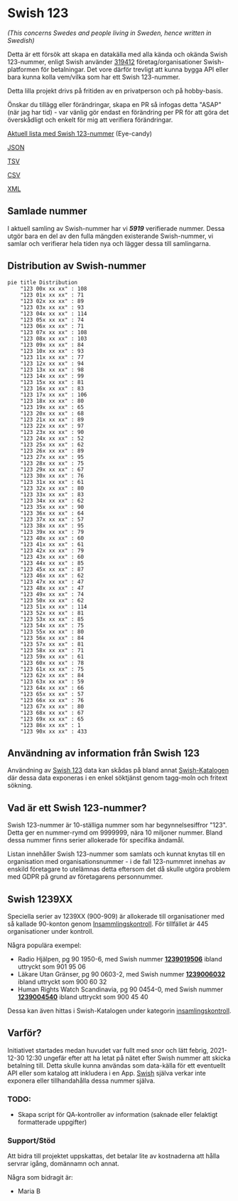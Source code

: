 # Swish 123

*(This concerns Swedes and people living in Sweden, hence written in Swedish)*

Detta är ett försök att skapa en datakälla med alla kända och okända Swish 123-nummer, enligt Swish använder [319412](https://www.swish.nu/about-swish#Swish_in_numbers) företag/organisationer Swish-platformen för betalningar. Det vore därför trevligt att kunna bygga API eller bara kunna kolla vem/vilka som har ett Swish 123-nummer.

Detta lilla projekt drivs på fritiden av en privatperson och på hobby-basis.

Önskar du tillägg eller förändringar, skapa en PR så infogas detta "ASAP" (när jag har tid) - var vänlig gör endast en förändring per PR för att göra det överskådligt och enkelt för mig att verifiera förändringar.



[Aktuell lista med Swish 123-nummer](https://github.com/cisene/swish-123/blob/master/swish-123.md) (Eye-candy)

[JSON](https://github.com/cisene/swish-123/blob/master/json/swish-123-datasource.json)

[TSV](https://github.com/cisene/swish-123/blob/master/text/swish-123-datasource.tsv)

[CSV](https://github.com/cisene/swish-123/blob/master/text/swish-123-datasource.csv)

[XML](https://github.com/cisene/swish-123/blob/master/xml-data/swish-123-datasource.xml)



## Samlade nummer

I aktuell samling av Swish-nummer har vi ***5919*** verifierade nummer. Dessa utgör bara en del av den fulla mängden existerande Swish-nummer, vi samlar och verifierar hela tiden nya och lägger dessa till samlingarna.

## Distribution av Swish-nummer

```mermaid
pie title Distribution
    "123 00x xx xx" : 108
    "123 01x xx xx" : 71
    "123 02x xx xx" : 89
    "123 03x xx xx" : 93
    "123 04x xx xx" : 114
    "123 05x xx xx" : 74
    "123 06x xx xx" : 71
    "123 07x xx xx" : 108
    "123 08x xx xx" : 103
    "123 09x xx xx" : 84
    "123 10x xx xx" : 93
    "123 11x xx xx" : 77
    "123 12x xx xx" : 94
    "123 13x xx xx" : 98
    "123 14x xx xx" : 99
    "123 15x xx xx" : 81
    "123 16x xx xx" : 83
    "123 17x xx xx" : 106
    "123 18x xx xx" : 80
    "123 19x xx xx" : 65
    "123 20x xx xx" : 68
    "123 21x xx xx" : 89
    "123 22x xx xx" : 97
    "123 23x xx xx" : 90
    "123 24x xx xx" : 52
    "123 25x xx xx" : 62
    "123 26x xx xx" : 89
    "123 27x xx xx" : 95
    "123 28x xx xx" : 75
    "123 29x xx xx" : 67
    "123 30x xx xx" : 76
    "123 31x xx xx" : 61
    "123 32x xx xx" : 80
    "123 33x xx xx" : 83
    "123 34x xx xx" : 62
    "123 35x xx xx" : 90
    "123 36x xx xx" : 64
    "123 37x xx xx" : 57
    "123 38x xx xx" : 95
    "123 39x xx xx" : 79
    "123 40x xx xx" : 60
    "123 41x xx xx" : 61
    "123 42x xx xx" : 79
    "123 43x xx xx" : 60
    "123 44x xx xx" : 85
    "123 45x xx xx" : 87
    "123 46x xx xx" : 62
    "123 47x xx xx" : 47
    "123 48x xx xx" : 47
    "123 49x xx xx" : 74
    "123 50x xx xx" : 62
    "123 51x xx xx" : 114
    "123 52x xx xx" : 81
    "123 53x xx xx" : 85
    "123 54x xx xx" : 75
    "123 55x xx xx" : 80
    "123 56x xx xx" : 84
    "123 57x xx xx" : 81
    "123 58x xx xx" : 71
    "123 59x xx xx" : 61
    "123 60x xx xx" : 78
    "123 61x xx xx" : 75
    "123 62x xx xx" : 84
    "123 63x xx xx" : 59
    "123 64x xx xx" : 66
    "123 65x xx xx" : 57
    "123 66x xx xx" : 76
    "123 67x xx xx" : 80
    "123 68x xx xx" : 67
    "123 69x xx xx" : 65
    "123 86x xx xx" : 1
    "123 90x xx xx" : 433
```

## Användning av information från Swish 123

Användning av [Swish 123](https://github.com/cisene/swish-123) data kan skådas på bland annat [Swish-Katalogen](https://b19.se/swish-katalogen/) där dessa data exponeras i en enkel söktjänst genom tagg-moln och fritext sökning.



## Vad är ett Swish 123-nummer?

Swish 123-nummer är 10-ställiga nummer som har begynnelsesiffror "123". Detta ger en nummer-rymd om 9999999, nära 10 miljoner nummer. Bland dessa nummer finns serier allokerade för specifika ändamål. 

Listan innehåller Swish 123-nummer som samlats och kunnat knytas till en organisation med organisationsnummer - i de fall 123-nummret innehas av enskild företagare to utelämnas detta eftersom det då skulle utgöra problem med GDPR på grund av företagarens personnummer.



## Swish 1239XX

Speciella serier av 1239XX (900-909) är allokerade till organisationer med så kallade 90-konton genom [Insammlingskontroll](https://www.insamlingskontroll.se/90-konto-organisationer/). För tillfället är 445 organisationer under kontroll.

Några populära exempel:

* Radio Hjälpen, pg 90 1950-6, med Swish nummer **[1239019506](https://b19.se/swish-katalogen/1239019506)** ibland uttryckt som 901 95 06
* Läkare Utan Gränser, pg 90 0603-2, med Swish nummer **[1239006032](https://b19.se/swish-katalogen/1239006032)** ibland uttryckt som 900 60 32
* Human Rights Watch Scandinavia, pg 90 0454-0, med Swish nummer **[1239004540](https://b19.se/swish-katalogen/1239004540)** ibland uttryckt som 900 45 40

Dessa kan även hittas i Swish-Katalogen under kategorin [insamlingskontroll](https://b19.se/swish-katalogen/k/insamlingskontroll).



## Varför?

Initiativet startades medan huvudet var fullt med snor och lätt febrig, 2021-12-30 12:30 ungefär efter att ha letat på nätet efter Swish nummer att skicka betalning till. Detta skulle kunna användas som data-källa för ett eventuellt API eller som katalog att inkludera i en App. [Swish](https://swish.nu/) själva verkar inte exponera eller tillhandahålla dessa nummer själva. 



### TODO:

* Skapa script för QA-kontroller av information (saknade eller felaktigt formatterade uppgifter)


### Support/Stöd

Att bidra till projektet uppskattas, det betalar lite av kostnaderna att hålla servrar igång, domännamn och annat.

Några som bidragit är:
* Maria B
